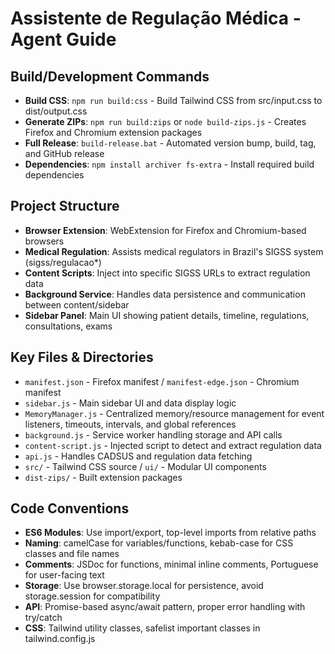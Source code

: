 # Assistente de Regulação Médica - Agent Guide

## Build/Development Commands
- **Build CSS**: `npm run build:css` - Build Tailwind CSS from src/input.css to dist/output.css
- **Generate ZIPs**: `npm run build:zips` or `node build-zips.js` - Creates Firefox and Chromium extension packages
- **Full Release**: `build-release.bat` - Automated version bump, build, tag, and GitHub release
- **Dependencies**: `npm install archiver fs-extra` - Install required build dependencies

## Project Structure
- **Browser Extension**: WebExtension for Firefox and Chromium-based browsers
- **Medical Regulation**: Assists medical regulators in Brazil's SIGSS system (sigss/regulacao*)
- **Content Scripts**: Inject into specific SIGSS URLs to extract regulation data
- **Background Service**: Handles data persistence and communication between content/sidebar
- **Sidebar Panel**: Main UI showing patient details, timeline, regulations, consultations, exams

## Key Files & Directories
- `manifest.json` - Firefox manifest / `manifest-edge.json` - Chromium manifest
- `sidebar.js` - Main sidebar UI and data display logic
- `MemoryManager.js` - Centralized memory/resource management for event listeners, timeouts, intervals, and global references
- `background.js` - Service worker handling storage and API calls
- `content-script.js` - Injected script to detect and extract regulation data
- `api.js` - Handles CADSUS and regulation data fetching
- `src/` - Tailwind CSS source / `ui/` - Modular UI components
- `dist-zips/` - Built extension packages

## Code Conventions
- **ES6 Modules**: Use import/export, top-level imports from relative paths
- **Naming**: camelCase for variables/functions, kebab-case for CSS classes and file names
- **Comments**: JSDoc for functions, minimal inline comments, Portuguese for user-facing text
- **Storage**: Use browser.storage.local for persistence, avoid storage.session for compatibility
- **API**: Promise-based async/await pattern, proper error handling with try/catch
- **CSS**: Tailwind utility classes, safelist important classes in tailwind.config.js
